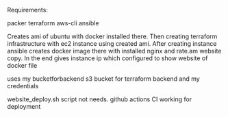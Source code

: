 Requirements:

packer
terraform
aws-cli
ansible

Creates ami of ubuntu with docker installed there. Then creating terraform infrastructure with ec2 instance using created ami. After creating instance ansible creates docker image there with installed nginx and rate.am website copy. In the end gives instance ip which configured to show website of docker file

uses my bucketforbackend s3 bucket for terraform backend and my credentials

website_deploy.sh script not needs. github actions CI working for deployment
